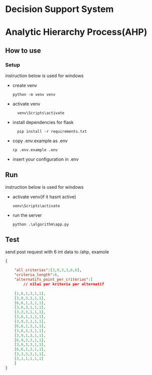 # Decision Support System

# Analytic Hierarchy Process(AHP)

## How to use

### Setup

instruction below is used for windows

- create venv 
  ```
  python -m venv venv
  ```
- activate venv
  ```
    venv\Scripts\activate
  ```
- install dependencies for flask
  ```
    pip install -r requirements.txt
  ```
- copy .env.example as .env
  ```
  cp .env.example .env
  ```
- insert your configuration in .env

## Run 

instruction below is used for windows

- activate venv(if it hasnt active)
  ```
  venv\Scripts\activate
  ```
- run the server
  ```
  python .\algorithm\app.py
  ```

## Test

send post request with 6 int data to /ahp, examole

```json
{
    
    "all_criterias":[3,9,3,3,6,6],
    "criteria_length":6,
    "alternatifs_point_per_criterias":[
        // nilai per kriteria per alternatif
    
    [1,6,1,3,1,1],
    [3,9,3,3,1,1],
    [6,6,1,3,1,1],
    [3,6,3,1,1,1],
    [3,3,3,1,1,1],
    [3,6,1,1,1,1],
    [3,9,3,1,1,1],
    [6,6,1,3,1,1],
    [3,6,3,3,1,1],
    [3,9,1,3,1,1],
    [6,9,3,3,1,1],
    [3,9,3,3,1,1],
    [6,6,1,3,1,1],
    [3,3,3,3,1,1],
    [3,1,1,1,1,1]
    ]
}
```